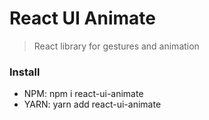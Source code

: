 # React UI Animate

> React library for gestures and animation

### Install

- NPM: npm i react-ui-animate
- YARN: yarn add react-ui-animate
